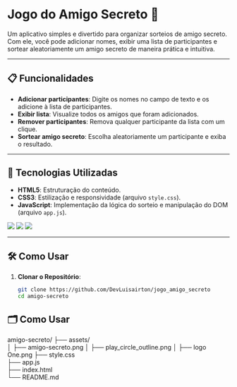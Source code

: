 # Jogo do Amigo Secreto 🎁

Um aplicativo simples e divertido para organizar sorteios de amigo secreto. Com ele, você pode adicionar nomes, exibir uma lista de participantes e sortear aleatoriamente um amigo secreto de maneira prática e intuitiva.

---

## 📋 Funcionalidades

- **Adicionar participantes**: Digite os nomes no campo de texto e os adicione à lista de participantes.
- **Exibir lista**: Visualize todos os amigos que foram adicionados.
- **Remover participantes**: Remova qualquer participante da lista com um clique.
- **Sortear amigo secreto**: Escolha aleatoriamente um participante e exiba o resultado.

---

## 🚀 Tecnologias Utilizadas

- **HTML5**: Estruturação do conteúdo.
- **CSS3**: Estilização e responsividade (arquivo `style.css`).
- **JavaScript**: Implementação da lógica do sorteio e manipulação do DOM (arquivo `app.js`).
<div>
  <img src="https://img.shields.io/badge/HTML-239120?style=for-the-badge&logo=html5&logoColor=white">
  <img src="https://img.shields.io/badge/CSS-239120?style=for-the-badge&logo=css3&logoColor=white">
  <img src="https://img.shields.io/badge/JavaScript-F7DF1E?style=for-the-badge&logo=javascript&logoColor=black">
</div>

---

## 🛠️ Como Usar

1. **Clonar o Repositório**:
   ```bash
   git clone https://github.com/DevLuisairton/jogo_amigo_secreto
   cd amigo-secreto

## 🗂️ Como Usar
amigo-secreto/
├── assets/               
│   ├── amigo-secreto.png
│   ├── play_circle_outline.png
│   ├── logo One.png
├── style.css              
├── app.js                 
├── index.html             
└── README.md              

